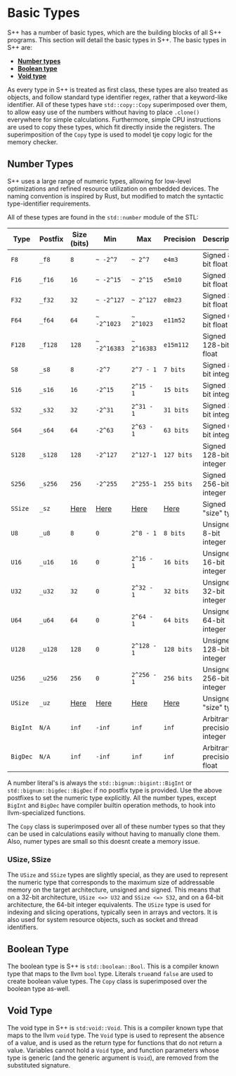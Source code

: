 # Basic Types

S++ has a number of basic types, which are the building blocks of all S++ programs. This section will detail the basic
types in S++. The basic types in S++ are:

- [**Number types**](#number-types)
- [**Boolean type**](#boolean-type)
- [**Void type**](#void-type)

As every type in S++ is treated as first class, these types are also treated as objects, and follow standard type
identifier regex, rather that a keyword-like identifier. All of these types have `std::copy::Copy` superimposed over
them, to allow easy use of the numbers without having to place `.clone()` everywhere for simple calculations.
Furthermore, simple CPU instructions are used to copy these types, which fit directly inside the registers. The
superimposition of the `Copy` type is used to model tje copy logic for the memory checker.

## Number Types

S++ uses a large range of numeric types, allowing for low-level optimizations and refined resource utilization on
embedded devices. The naming convention is inspired by Rust, but modified to match the syntactic type-identifier
requirements.

All of these types are found in the `std::number` module of the STL:

| Type     | Postfix | Size (bits)    | Min            | Max            | Precision      | Description                 |
|----------|---------|----------------|----------------|----------------|----------------|-----------------------------|
| `F8`     | `_f8`   | `8`            | `~ -2^7`       | `~ 2^7`        | `e4m3`         | Signed 8-bit float          |
| `F16`    | `_f16`  | `16`           | `~ -2^15`      | `~ 2^15`       | `e5m10`        | Signed 16-bit float         |
| `F32`    | `_f32`  | `32`           | `~ -2^127`     | `~ 2^127`      | `e8m23`        | Signed 32-bit float         |
| `F64`    | `_f64`  | `64`           | `~ -2^1023`    | `~ 2^1023`     | `e11m52`       | Signed 64-bit float         |
| `F128`   | `_f128` | `128`          | `~ -2^16383`   | `~ 2^16383`    | `e15m112`      | Signed 128-bit float        |
| `S8`     | `_s8`   | `8`            | `-2^7`         | `2^7 - 1`      | `7 bits`       | Signed 8-bit integer        |
| `S16`    | `_s16`  | `16`           | `-2^15`        | `2^15 - 1`     | `15 bits`      | Signed 16-bit integer       |
| `S32`    | `_s32`  | `32`           | `-2^31`        | `2^31 - 1`     | `31 bits`      | Signed 32-bit integer       |
| `S64`    | `_s64`  | `64`           | `-2^63`        | `2^63 - 1`     | `63 bits`      | Signed 64-bit integer       |
| `S128`   | `_s128` | `128`          | `-2^127`       | `2^127-1`      | `127 bits`     | Signed 128-bit integer      |
| `S256`   | `_s256` | `256`          | `-2^255`       | `2^255-1`      | `255 bits`     | Signed 256-bit integer      |
| `SSize`  | `_sz`   | [Here](#ssize) | [Here](#ssize) | [Here](#ssize) | [Here](#ssize) | Signed "size" type          |
| `U8`     | `_u8`   | `8`            | `0`            | `2^8 - 1`      | `8 bits`       | Unsigned 8-bit integer      |
| `U16`    | `_u16`  | `16`           | `0`            | `2^16 - 1`     | `16 bits`      | Unsigned 16-bit integer     |
| `U32`    | `_u32`  | `32`           | `0`            | `2^32 - 1`     | `32 bits`      | Unsigned 32-bit integer     |
| `U64`    | `_u64`  | `64`           | `0`            | `2^64 - 1`     | `64 bits`      | Unsigned 64-bit integer     |
| `U128`   | `_u128` | `128`          | `0`            | `2^128 - 1`    | `128 bits`     | Unsigned 128-bit integer    |
| `U256`   | `_u256` | `256`          | `0`            | `2^256 - 1`    | `256 bits`     | Unsigned 256-bit integer    |
| `USize`  | `_uz`   | [Here](#usize) | [Here](#usize) | [Here](#usize) | [Here](#usize) | Unsigned "size" type        |
| `BigInt` | `N/A`   | `inf`          | `-inf`         | `inf`          | `inf`          | Arbitrary precision integer |
| `BigDec` | `N/A`   | `inf`          | `-inf`         | `inf`          | `inf`          | Arbitrary precision float   |

A number literal's is always the `std::bignum::bigint::BigInt` or `std::bignum::bigdec::BigDec` if no postfix type is
provided. Use the above postfixes to set the numeric type explicitly. All the number types, except `BigInt` and `BigDec`
have compiler builtin operation methods, to hook into llvm-specialized functions.

The `Copy` class is superimposed over all of these number types so that they can be used in calculations easily without
having to manually clone them. Also, numer types are small so this doesnt create a memory issue.

### USize, SSize

The `USize` and `SSize` types are slightly special, as they are used to represent the numeric type that corresponds to
the maximum size of addressable memory on the target architecture, unsigned and signed. This means that on a 32-bit
architecture, `USize <=> U32` and `SSize <=> S32`, and on a 64-bit architecture, the 64-bit integer equivalents. The
`USize` type is used for indexing and slicing operations, typically seen in arrays and vectors. It is also used for
system resource objects, such as socket and thread identifiers.

## Boolean Type

The boolean type is S++ is `std::boolean::Bool`. This is a compiler known type that maps to the llvm `bool` type.
Literals `true`and `false` are used to create boolean value types. The `Copy` class is superimposed over the boolean
type as-well.

## Void Type

The void type in S++ is `std:void::Void`. This is a compiler known type that maps to the llvm `void` type. The `Void`
type is used to represent the absence of a value, and is used as the return type for functions that do not return a
value. Variables cannot hold a `Void` type, and function parameters whose type is generic (and the generic argument is
`Void`), are removed from the substituted signature.
